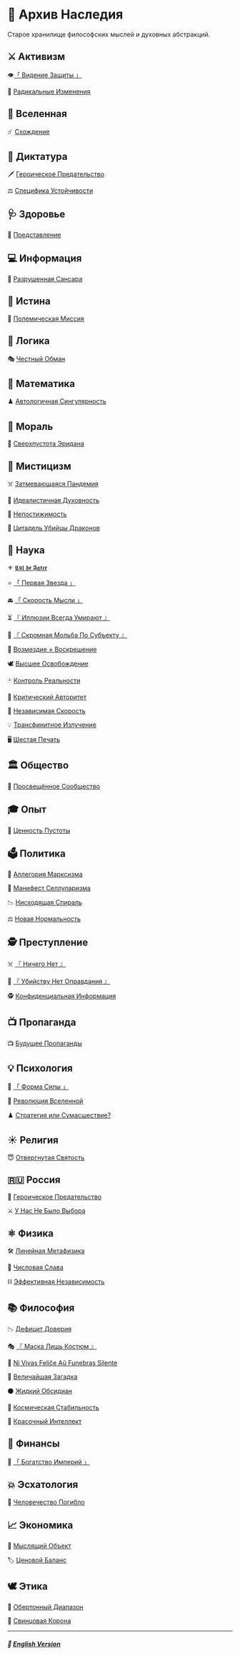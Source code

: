 # 📁 Архив Наследия
<p align="justify">Старое хранилище философских мыслей и духовных абстракций.</p>

## ⚔️ Активизм
👁️[「 Видение Защиты 」](vision_of_defence-2.md)

🦸 [Радикальные Изменения](true_heroism-2.md)
## 🌌 Вселенная
☄️ [Схождение](convergence-2.md)
## 👑 Диктатура
🗡️ [Героическое Предательство](heroic_betrayal-2.md)

⚖️ [Специфика Устойчивости](specificity-stability-2.md)
## 🩺 Здоровье
🥀 [Представление](introduction-2.md)
## 💻 Информация
🔱 [Разрушенная Сансара](samsara-2.md)
## 🧿 Истина
💬 [Полемическая Миссия](general/truth/truth/polemical_mission/russian.md)
## 🦉 Логика
🎭 [Честный Обман](deception-2.md)
## 📐 Математика
♟️ [Автологичная Сингулярность](autologous-2.md)
## 🙏 Мораль
🌌 [Сверхпустота Эридана](general/morality/faith/eridanus_supervoid/russian.md)
## 🔮 Мистицизм
☠️ [Затмевающаяся Пандемия](redplague-2.md)

🔮 [Идеалистичная Духовность](mirage-2.md)

🔮 [Непостижимость](incomprehensibility-2.md)

🐉 [Цитадель Убийцы Драконов](dragon_citadel-2.md)
## 🔬 Наука
⚜️ [𝕮𝖚𝖑 𝖉𝖊 𝕱𝖆𝖗𝖈𝖊](cul_de_farce-2.md)

⭐ [「 Первая Звезда 」](first_star-2.md)

🚘️ [「 Скорость Мысли 」](speed_of_thought-2.md)

⏳ [『 Иллюзии Всегда Умирают 』](illusions-2.md)

🙏 [『 Скромная Мольба По Субъекту 』](humble-2.md)

🧙 [Возмездие × Воскрешение](coronzon-2.md)

🕊️ [Высшее Освобождение](liberation-2.md)

🃏 [Контроль Реальности](reality_control-2.md)

📖 [Критический Авторитет](criticism-2.md)

🏃 [Независимая Скорость](acceleration-2.md)

💡 [Трансфинитное Излучение](radiation-2.md)

🖥️ [Шестая Печать](sixth_seal-2.md)
## 🏛️ Общество
🌾 [Просвещённое Сообщество](communalism-2.md)
## 🎓 Опыт
🌃 [Ценность Пустоты](general/experience/experience/the_value_of_emptiness/russian.md)
## 🗳️ Политика
🧙 [Аллегория Марксизма](harry_potter-2.md)

🦠 [Манифест Селлуларизма](cellularism-2.md)

📉 [Нисходящая Спираль](downward_spiral-2.md)

⚖️ [Новая Нормальность](normal-2.md) 
## 🕵️ Преступление
☠️ [『 Ничего Нет 』](there_is_nothing-2.md)

🔪 [『 Убийству Нет Оправдания 』](murder-2.md)

🕵️ [Конфиденциальная Информация](confidential-2.md)

## 📺 Пропаганда
📺 [Будущее Пропаганды](general/propaganda/propaganda/the_future_of_propaganda/russian.md)

## 💡 Психология
👊 [「 Форма Силы 」](shape_of_force-2.md)

🌌 [Революция Вселенной](universal_revolution-2.md)

♟️ [Стратегия или Сумасшествие?](illuminati-2.md)
## ☀️ Религия
😇 [Отвергнутая Святость](holiness-2.md)
## 🇷🇺 Россия
🌹 [Героическое Предательство](general/russia/vladimir_lenin/heroic_betrayal/russian.md)

⚔️ [У Нас Не Было Выбора](general/russia/joseph_stalin/we_had_no_choice/russian.md)
## ⚛️ Физика
🛠️ [Линейная Метафизика](linearity-2.md)

🧮 [Числовая Слава](numericalglory-2.md)

⛓️ [Эффективная Независимость](independence-2.md)
## 📚 Философия
📉 [Дефицит Доверия](general/philosophy/political_science/trust_deficit/russian.md)

🎭 [『 Маска Лишь Костюм 』](costume-2.md)

👥 [Ni Vivas Feliĉe Aŭ Funebras Silente](felice-2.md)

👻 [Величайшая Загадка](greatest_riddle-2.md)

⚫️ [Жидкий Обсидиан](obsidian-2.md)

🌌 [Космическая Стабильность](stability-2.md)

🎨 [Красочный Интеллект](colorful-2.md)
## 💸 Финансы
👑 [「 Богатство Империй 」](wealth_of_empires-2.md)
## 💥 Эсхатология
🥀 [Человечество Погибло](perished_humanity-2.md)
## 📈 Экономика
🧠 [Мыслящий Объект](thinking_object-2.md)

🏷️ [Ценовой Баланс](price_balance-2.md)
## 🕊️ Этика
🏬 [Обертонный Диапазон](overtone_range-2.md)

👑 [Свинцовая Корона](leadcrown-2.md)

***

##### 🗽 [English Version](index.md)

